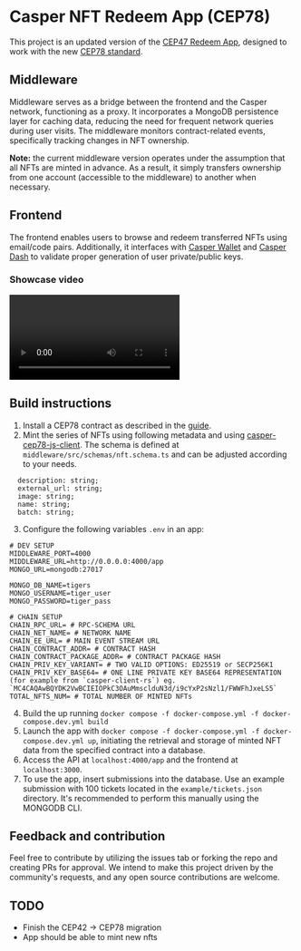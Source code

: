 # Casper NFT Redeem App (CEP78)
This project is an updated version of the [CEP47 Redeem App](https://github.com/casper-ecosystem/nft-gallery-web3-template), designed to work with the new [CEP78 standard](https://github.com/casper-ecosystem/cep-78-enhanced-nft).

## Middleware
Middleware serves as a bridge between the frontend and the Casper network, functioning as a proxy. It incorporates a MongoDB persistence layer for caching data, reducing the need for frequent network queries during user visits. The middleware monitors contract-related events, specifically tracking changes in NFT ownership.

**Note:** the current middleware version operates under the assumption that all NFTs are minted in advance. As a result, it simply transfers ownership from one account (accessible to the middleware) to another when necessary.


## Frontend
The frontend enables users to browse and redeem transferred NFTs using email/code pairs. Additionally, it interfaces with [Casper Wallet](https://www.casperwallet.io) and [Casper Dash](https://casperdash.io) to validate proper generation of user private/public keys.

### Showcase video
<video controls src="https://github.com/igor-casper/nft-gallery-web3-template/assets/152597353/480f3930-fae2-4f4c-8cbe-0a0297c8278a"></video>

## Build instructions
1. Install a CEP78 contract as described in the [guide](https://github.com/casper-ecosystem/cep-78-enhanced-nft#building-the-contract).
2. Mint the series of NFTs using following metadata and using [casper-cep78-js-client](https://github.com/casper-ecosystem/cep-78-enhanced-nft/tree/dev/client-js). The schema is defined at `middleware/src/schemas/nft.schema.ts` and can be adjusted according to your needs.
```
  description: string;
  external_url: string;
  image: string;
  name: string;
  batch: string;
```

3. Configure the following variables `.env` in an app:
```
# DEV SETUP
MIDDLEWARE_PORT=4000
MIDDLEWARE_URL=http://0.0.0.0:4000/app
MONGO_URL=mongodb:27017

MONGO_DB_NAME=tigers
MONGO_USERNAME=tiger_user
MONGO_PASSWORD=tiger_pass

# CHAIN SETUP
CHAIN_RPC_URL= # RPC-SCHEMA URL
CHAIN_NET_NAME= # NETWORK NAME
CHAIN_EE_URL= # MAIN EVENT STREAM URL
CHAIN_CONTRACT_ADDR= # CONTRACT HASH
CHAIN_CONTRACT_PACKAGE_ADDR= # CONTRACT PACKAGE HASH
CHAIN_PRIV_KEY_VARIANT= # TWO VALID OPTIONS: ED25519 or SECP256K1
CHAIN_PRIV_KEY_BASE64= # ONE LINE PRIVATE KEY BASE64 REPRESENTATION (for example from `casper-client-rs`) eg. `MC4CAQAwBQYDK2VwBCIEIOPkC3OAuMmsclduN3d/i9cYxP2sNzl1/FWWFhJxeLS5`
TOTAL_NFTS_NUM= # TOTAL NUMBER OF MINTED NFTs
```

4. Build the up running `docker compose -f docker-compose.yml -f docker-compose.dev.yml build`
5. Launch the app with `docker compose -f docker-compose.yml -f docker-compose.dev.yml up`, initiating the retrieval and storage of minted NFT data from the specified contract into a database.
6. Access the API at `localhost:4000/app` and the frontend at `localhost:3000`.
7. To use the app, insert submissions into the database. Use an example submission with 100 tickets located in the `example/tickets.json` directory. It's recommended to perform this manually using the MONGODB CLI.

## Feedback and contribution
Feel free to contribute by utilizing the issues tab or forking the repo and creating PRs for approval. We intend to make this project driven by the community's requests, and any open source contributions are welcome.

## TODO
- Finish the CEP42 → CEP78 migration
- App should be able to mint new nfts